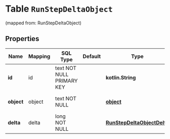 
# Table `RunStepDeltaObject`
(mapped from: RunStepDeltaObject)

## Properties
Name | Mapping | SQL Type | Default | Type | Description | Notes
---- | ------- | -------- | ------- | ---- | ----------- | -----
**id** | id | text NOT NULL PRIMARY KEY |  | **kotlin.String** | The identifier of the run step, which can be referenced in API endpoints. | 
**object** | object | text NOT NULL |  | [**object**](#Object) | The object type, which is always &#x60;thread.run.step.delta&#x60;. | 
**delta** | delta | long NOT NULL |  | [**RunStepDeltaObjectDelta**](RunStepDeltaObjectDelta.md) |  |  [foreignkey]





